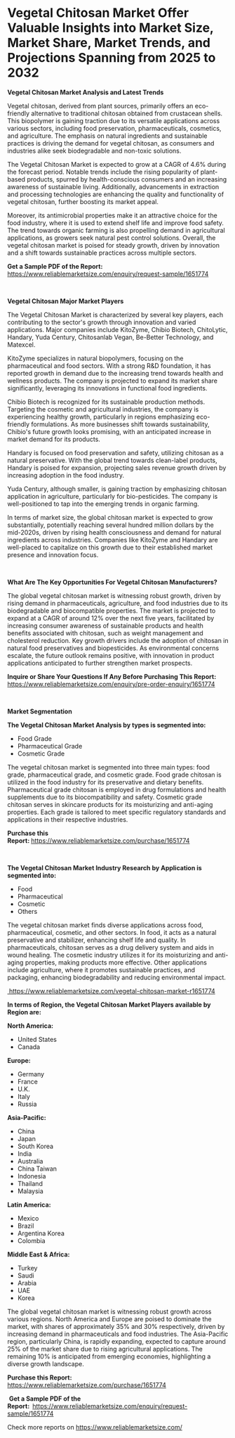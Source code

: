 <p><h1>Vegetal Chitosan Market Offer Valuable Insights into Market Size, Market Share, Market Trends, and Projections Spanning from 2025 to 2032</h1></p><p><strong>Vegetal Chitosan Market Analysis and Latest Trends</strong></p>
<p><p>Vegetal chitosan, derived from plant sources, primarily offers an eco-friendly alternative to traditional chitosan obtained from crustacean shells. This biopolymer is gaining traction due to its versatile applications across various sectors, including food preservation, pharmaceuticals, cosmetics, and agriculture. The emphasis on natural ingredients and sustainable practices is driving the demand for vegetal chitosan, as consumers and industries alike seek biodegradable and non-toxic solutions.</p><p>The Vegetal Chitosan Market is expected to grow at a CAGR of 4.6% during the forecast period. Notable trends include the rising popularity of plant-based products, spurred by health-conscious consumers and an increasing awareness of sustainable living. Additionally, advancements in extraction and processing technologies are enhancing the quality and functionality of vegetal chitosan, further boosting its market appeal.</p><p>Moreover, its antimicrobial properties make it an attractive choice for the food industry, where it is used to extend shelf life and improve food safety. The trend towards organic farming is also propelling demand in agricultural applications, as growers seek natural pest control solutions. Overall, the vegetal chitosan market is poised for steady growth, driven by innovation and a shift towards sustainable practices across multiple sectors.</p></p>
<p><strong>Get a Sample PDF of the Report:&nbsp;</strong> <a href="https://www.reliablemarketsize.com/enquiry/request-sample/1651774?utm_campaign=3168&utm_medium=2&utm_source=Github&utm_content=ia&utm_term=31032025&utm_id=vegetal-chitosan">https://www.reliablemarketsize.com/enquiry/request-sample/1651774</a></p>
<p>&nbsp;</p>
<p><strong>Vegetal Chitosan Major Market Players</strong></p>
<p><p>The Vegetal Chitosan Market is characterized by several key players, each contributing to the sector's growth through innovation and varied applications. Major companies include KitoZyme, Chibio Biotech, ChitoLytic, Handary, Yuda Century, Chitosanlab Vegan, Be-Better Technology, and Matexcel.</p><p>KitoZyme specializes in natural biopolymers, focusing on the pharmaceutical and food sectors. With a strong R&D foundation, it has reported growth in demand due to the increasing trend towards health and wellness products. The company is projected to expand its market share significantly, leveraging its innovations in functional food ingredients.</p><p>Chibio Biotech is recognized for its sustainable production methods. Targeting the cosmetic and agricultural industries, the company is experiencing healthy growth, particularly in regions emphasizing eco-friendly formulations. As more businesses shift towards sustainability, Chibio's future growth looks promising, with an anticipated increase in market demand for its products.</p><p>Handary is focused on food preservation and safety, utilizing chitosan as a natural preservative. With the global trend towards clean-label products, Handary is poised for expansion, projecting sales revenue growth driven by increasing adoption in the food industry.</p><p>Yuda Century, although smaller, is gaining traction by emphasizing chitosan application in agriculture, particularly for bio-pesticides. The company is well-positioned to tap into the emerging trends in organic farming.</p><p>In terms of market size, the global chitosan market is expected to grow substantially, potentially reaching several hundred million dollars by the mid-2020s, driven by rising health consciousness and demand for natural ingredients across industries. Companies like KitoZyme and Handary are well-placed to capitalize on this growth due to their established market presence and innovation focus.</p></p>
<p>&nbsp;</p>
<p><strong>What Are The Key Opportunities For Vegetal Chitosan Manufacturers?</strong></p>
<p><p>The global vegetal chitosan market is witnessing robust growth, driven by rising demand in pharmaceuticals, agriculture, and food industries due to its biodegradable and biocompatible properties. The market is projected to expand at a CAGR of around 12% over the next five years, facilitated by increasing consumer awareness of sustainable products and health benefits associated with chitosan, such as weight management and cholesterol reduction. Key growth drivers include the adoption of chitosan in natural food preservatives and biopesticides. As environmental concerns escalate, the future outlook remains positive, with innovation in product applications anticipated to further strengthen market prospects.</p></p>
<p><strong>Inquire or Share Your Questions If Any Before Purchasing This Report:</strong> <a href="https://www.reliablemarketsize.com/enquiry/pre-order-enquiry/1651774?utm_campaign=3168&utm_medium=2&utm_source=Github&utm_content=ia&utm_term=31032025&utm_id=vegetal-chitosan">https://www.reliablemarketsize.com/enquiry/pre-order-enquiry/1651774</a></p>
<p>&nbsp;</p>
<p><strong>Market Segmentation</strong></p>
<p><strong>The Vegetal Chitosan Market Analysis by types is segmented into:</strong></p>
<p><ul><li>Food Grade</li><li>Pharmaceutical Grade</li><li>Cosmetic Grade</li></ul></p>
<p><p>The vegetal chitosan market is segmented into three main types: food grade, pharmaceutical grade, and cosmetic grade. Food grade chitosan is utilized in the food industry for its preservative and dietary benefits. Pharmaceutical grade chitosan is employed in drug formulations and health supplements due to its biocompatibility and safety. Cosmetic grade chitosan serves in skincare products for its moisturizing and anti-aging properties. Each grade is tailored to meet specific regulatory standards and applications in their respective industries.</p></p>
<p><strong>Purchase this Report:&nbsp;</strong><a href="https://www.reliablemarketsize.com/purchase/1651774?utm_campaign=3168&utm_medium=2&utm_source=Github&utm_content=ia&utm_term=31032025&utm_id=vegetal-chitosan">https://www.reliablemarketsize.com/purchase/1651774</a></p>
<p>&nbsp;</p>
<p><strong>The Vegetal Chitosan Market Industry Research by Application is segmented into:</strong></p>
<p><ul><li>Food</li><li>Pharmaceutical</li><li>Cosmetic</li><li>Others</li></ul></p>
<p><p>The vegetal chitosan market finds diverse applications across food, pharmaceutical, cosmetic, and other sectors. In food, it acts as a natural preservative and stabilizer, enhancing shelf life and quality. In pharmaceuticals, chitosan serves as a drug delivery system and aids in wound healing. The cosmetic industry utilizes it for its moisturizing and anti-aging properties, making products more effective. Other applications include agriculture, where it promotes sustainable practices, and packaging, enhancing biodegradability and reducing environmental impact.</p></p>
<p><a href="https://www.reliablemarketsize.com/vegetal-chitosan-market-r1651774?utm_campaign=3168&utm_medium=2&utm_source=Github&utm_content=ia&utm_term=31032025&utm_id=vegetal-chitosan">&nbsp;https://www.reliablemarketsize.com/vegetal-chitosan-market-r1651774</a></p>
<p><strong>In terms of Region, the Vegetal Chitosan Market Players available by Region are:</strong></p>
<p>
    <p> <strong> North America: </strong>
        <ul>
            <li>United States</li>
            <li>Canada</li>
        </ul>
        </p> 
    <p> <strong> Europe: </strong>
        <ul>
            <li>Germany</li>
            <li>France</li>
            <li>U.K.</li>
            <li>Italy</li>
            <li>Russia</li>
        </ul>
        </p> 
    <p> <strong> Asia-Pacific: </strong>
        <ul>
            <li>China</li>
            <li>Japan</li>
            <li>South Korea</li>
            <li>India</li>
            <li>Australia</li>
            <li>China Taiwan</li>
            <li>Indonesia</li>
            <li>Thailand</li>
            <li>Malaysia</li>
        </ul>
        </p> 
    <p> <strong> Latin America: </strong>
        <ul>
            <li>Mexico</li>
            <li>Brazil</li>
            <li>Argentina Korea</li>
            <li>Colombia</li>
        </ul>
        </p> 
    <p> <strong> Middle East & Africa: </strong>
        <ul>
            <li>Turkey</li>
            <li>Saudi</li>
            <li>Arabia</li>
            <li>UAE</li>
            <li>Korea</li>
        </ul>
    </p>
    </p>
<p><p>The global vegetal chitosan market is witnessing robust growth across various regions. North America and Europe are poised to dominate the market, with shares of approximately 35% and 30% respectively, driven by increasing demand in pharmaceuticals and food industries. The Asia-Pacific region, particularly China, is rapidly expanding, expected to capture around 25% of the market share due to rising agricultural applications. The remaining 10% is anticipated from emerging economies, highlighting a diverse growth landscape.</p></p>
<p><strong>Purchase this Report: </strong><a href="https://www.reliablemarketsize.com/purchase/1651774?utm_campaign=3168&utm_medium=2&utm_source=Github&utm_content=ia&utm_term=31032025&utm_id=vegetal-chitosan">https://www.reliablemarketsize.com/purchase/1651774</a></p>
<p>&nbsp;<strong>Get a Sample PDF of the Report:&nbsp;&nbsp;</strong><a href="https://www.reliablemarketsize.com/enquiry/request-sample/1651774?utm_campaign=3168&utm_medium=2&utm_source=Github&utm_content=ia&utm_term=31032025&utm_id=vegetal-chitosan">https://www.reliablemarketsize.com/enquiry/request-sample/1651774</a></p>
<p><strong></strong></p>
<p>Check more reports on <a href="https://www.reliablemarketsize.com/?utm_campaign=3168&utm_medium=2&utm_source=Github&utm_content=ia&utm_term=31032025&utm_id=vegetal-chitosan">https://www.reliablemarketsize.com/</a></p>